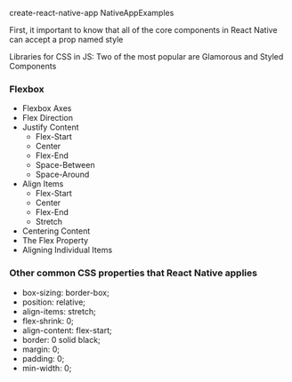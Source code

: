 
create-react-native-app NativeAppExamples

First, it important to know that all of the core components in React Native can accept a prop named style

Libraries for CSS in JS:
Two of the most popular are Glamorous and Styled Components

### Flexbox
- Flexbox Axes
- Flex Direction
- Justify Content
    - Flex-Start
    - Center
    - Flex-End
    - Space-Between
    - Space-Around
- Align Items
    - Flex-Start
    - Center
    - Flex-End
    - Stretch
- Centering Content
- The Flex Property
- Aligning Individual Items

### Other common CSS properties that React Native applies
  - box-sizing: border-box;
  - position: relative;
  - align-items: stretch;
  - flex-shrink: 0;
  - align-content: flex-start;
  - border: 0 solid black;
  - margin: 0;
  - padding: 0;
  - min-width: 0;
